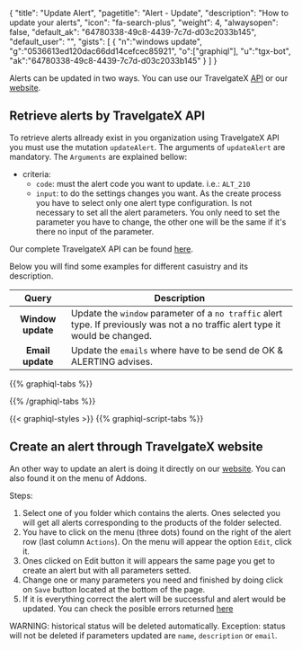 {
"title": "Update Alert",
"pagetitle": "Alert - Update",
"description": "How to update your alerts",
"icon": "fa-search-plus",
"weight": 4,
"alwaysopen": false,
"default_ak": "64780338-49c8-4439-7c7d-d03c2033b145",
"default_user": "",
"gists": [
    {
        "n":"windows update",
        "g":"0536613ed120dac66dd14cefcec85921",
        "o":["graphiql"],
        "u":"tgx-bot",
        "ak":"64780338-49c8-4439-7c7d-d03c2033b145"
    }
    ]
}

[website-API]: https://api.travelgatex.com/
[website-alerts]: https://www.travelgatex.com/alerts
[alerts-types]: /alerts-x/concepts/alert-types
[noTraffic-type]: /alerts-x/concepts/alert-types/no-traffic
[errors-types]: /alerts-x/
[windowing-modes]: /alerts-x/concepts/windowing-modes
[schema]: /alerts-x/api-reference

Alerts can be updated in two ways. You can use our TravelgateX [API][website-API] or our [website][website-alerts].

## Retrieve alerts by TravelgateX API

To retrieve alerts allready exist in you organization using TravelgateX API you must use the mutation `updateAlert`. The arguments of `updateAlert` are mandatory.
The `Arguments` are explained bellow:  

- criteria:
    - `code`: must the alert code you want to update. i.e.: `ALT_210`
    - `input`: to do the settings changes you want. As the create process you have to select only one alert type configuration. Is not necessary to set all the alert parameters. You only need to set the parameter you have to change, the other one will be the same if it's there no input of the parameter. 

Our complete TravelgateX API can be found [here][schema].

Below you will find some examples for different casuistry and its description.

| Query  |  Description |
|:-:|---|
| **Window update**  |  Update the `window` parameter of a `no traffic` alert type. If previously was not a no traffic alert type it would be changed.|
| **Email update** | Update the `emails` where have to be send de OK & ALERTING advises. |


{{% graphiql-tabs %}}


{{% /graphiql-tabs %}}

{{< graphiql-styles >}}
{{% graphiql-script-tabs %}}

## Create an alert through TravelgateX website

An other way to update an alert is doing it directly on our [website][website-alerts]. You can also found it on the menu of Addons.
 
 Steps:

1. Select one of you folder which contains the alerts. Ones selected you will get all alerts corresponding to the products of the folder selected.
2. You have to click on the menu (three dots) found on the right of the alert row (last column ``Actions``). On the menu will appear the option ``Edit``, click it.
3. Ones clicked on Edit button it will appears the same page you get to create an alert but with all parameters setted.
4. Change one or many parameters you need and finished by doing click on ``Save`` button located at the bottom of the page.
5. If it is everything correct the alert will be successful and alert would be updated. You can check the posible errors returned [here][errors-types]

WARNING: historical status will be deleted automatically. Exception: status will not be deleted if parameters updated are ``name``, ``description`` or ``email``.


